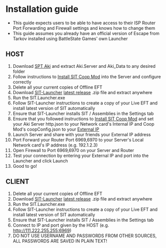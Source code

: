 # Installation guide 

* This guide expects users to be able to have access to their ISP Router Port Forwarding and Firewall settings and knows how to change them
* This guide assumes you already have an official version of Escape from Tarkov installed using BattleState Games' own Launcher

## HOST

1. Download [SPT Aki](https://www.sp-tarkov.com/) and extract Aki.Server and Aki_Data to any desired folder
2. Follow instructions to [Install SIT Coop Mod](https://github.com/paulov-t/SIT.Aki-Server-Mod) into the Server and configure correctly
3. Delete all your current copies of Offline EFT
4. Download [SIT-Launcher](https://github.com/stayintarkov/SIT.Launcher.Classic) [latest release](https://github.com/stayintarkov/SIT.Launcher.Classic/releases) .zip file and extract anywhere
5. Run the SIT.Launcher.exe
6. Follow SIT-Launcher instructions to create a copy of your Live EFT and install latest version of SIT automatically
7. Ensure that SIT-Launcher installs SIT / Assemblies in the Settings tab
8. Ensure that you followed instructions to [Install SIT Coop Mod](https://github.com/stayintarkov/SIT.Aki-Server-Mod) and set your Aki Server http.json to your Network card's Internal IP and Coop Mod's coopConfig.json to your [External IP](https://www.whatismyip.com/)
9. Launch Server and share with your friends your External IP address
10. Port Forward your Router Port 6969,6970 to your Server's Local Network card's IP address (e.g. 192.1.2.3)
11. Open Firewall to Port 6969,6970 on your Server and Router
12. Test your connection by entering your External IP and port into the Launcher and click Launch
12. Good to go!

## CLIENT

1. Delete all your current copies of Offline EFT
2. Download [SIT-Launcher](https://github.com/stayintarkov/SIT.Launcher.Classic) [latest release](https://github.com/stayintarkov/SIT.Launcher.Classic/releases) .zip file and extract anywhere
3. Run the SIT.Launcher.exe
4. Follow SIT-Launcher instructions to create a copy of your Live EFT and install latest version of SIT automatically
5. Ensure that SIT-Launcher installs SIT / Assemblies in the Settings tab
6. Connect to IP and port given by the HOST (e.g. http://111.222.255.255:6969)
7. DO NOT USE USERNAME AND PASSWORDS FROM OTHER SOURCES, ALL PASSWORDS ARE SAVED IN PLAIN TEXT!

